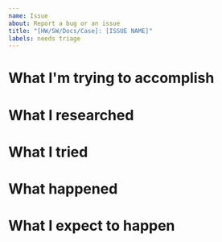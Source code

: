 ```yaml
---
name: Issue
about: Report a bug or an issue
title: "[HW/SW/Docs/Case]: [ISSUE NAME]"
labels: needs triage
---
```


# What I'm trying to accomplish

# What I researched

# What I tried

# What happened

# What I expect to happen
